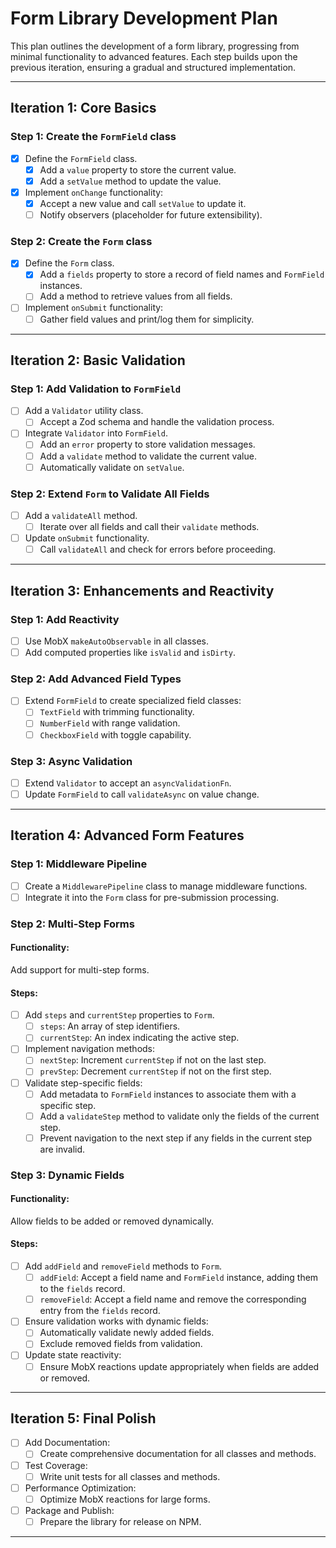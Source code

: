 # Form Library Development Plan

This plan outlines the development of a form library, progressing from minimal functionality to advanced features. Each
step builds upon the previous iteration, ensuring a gradual and structured implementation.

---

## **Iteration 1: Core Basics**

### **Step 1: Create the `FormField` class**

- [x] Define the `FormField` class.
    - [x] Add a `value` property to store the current value.
    - [x] Add a `setValue` method to update the value.
- [x] Implement `onChange` functionality:
    - [x] Accept a new value and call `setValue` to update it.
    - [ ] Notify observers (placeholder for future extensibility).

### **Step 2: Create the `Form` class**

- [x] Define the `Form` class.
    - [x] Add a `fields` property to store a record of field names and `FormField` instances.
    - [ ] Add a method to retrieve values from all fields.
- [ ] Implement `onSubmit` functionality:
    - [ ] Gather field values and print/log them for simplicity.

---

## **Iteration 2: Basic Validation**

### **Step 1: Add Validation to `FormField`**

- [ ] Add a `Validator` utility class.
    - [ ] Accept a Zod schema and handle the validation process.
- [ ] Integrate `Validator` into `FormField`.
    - [ ] Add an `error` property to store validation messages.
    - [ ] Add a `validate` method to validate the current value.
    - [ ] Automatically validate on `setValue`.

### **Step 2: Extend `Form` to Validate All Fields**

- [ ] Add a `validateAll` method.
    - [ ] Iterate over all fields and call their `validate` methods.
- [ ] Update `onSubmit` functionality.
    - [ ] Call `validateAll` and check for errors before proceeding.

---

## **Iteration 3: Enhancements and Reactivity**

### **Step 1: Add Reactivity**

- [ ] Use MobX `makeAutoObservable` in all classes.
- [ ] Add computed properties like `isValid` and `isDirty`.

### **Step 2: Add Advanced Field Types**

- [ ] Extend `FormField` to create specialized field classes:
    - [ ] `TextField` with trimming functionality.
    - [ ] `NumberField` with range validation.
    - [ ] `CheckboxField` with toggle capability.

### **Step 3: Async Validation**

- [ ] Extend `Validator` to accept an `asyncValidationFn`.
- [ ] Update `FormField` to call `validateAsync` on value change.

---

## **Iteration 4: Advanced Form Features**

### **Step 1: Middleware Pipeline**

- [ ] Create a `MiddlewarePipeline` class to manage middleware functions.
- [ ] Integrate it into the `Form` class for pre-submission processing.

### **Step 2: Multi-Step Forms**

#### **Functionality**:

Add support for multi-step forms.

#### **Steps**:

- [ ] Add `steps` and `currentStep` properties to `Form`.
    - [ ] `steps`: An array of step identifiers.
    - [ ] `currentStep`: An index indicating the active step.
- [ ] Implement navigation methods:
    - [ ] `nextStep`: Increment `currentStep` if not on the last step.
    - [ ] `prevStep`: Decrement `currentStep` if not on the first step.
- [ ] Validate step-specific fields:
    - [ ] Add metadata to `FormField` instances to associate them with a specific step.
    - [ ] Add a `validateStep` method to validate only the fields of the current step.
    - [ ] Prevent navigation to the next step if any fields in the current step are invalid.

### **Step 3: Dynamic Fields**

#### **Functionality**:

Allow fields to be added or removed dynamically.

#### **Steps**:

- [ ] Add `addField` and `removeField` methods to `Form`.
    - [ ] `addField`: Accept a field name and `FormField` instance, adding them to the `fields` record.
    - [ ] `removeField`: Accept a field name and remove the corresponding entry from the `fields` record.
- [ ] Ensure validation works with dynamic fields:
    - [ ] Automatically validate newly added fields.
    - [ ] Exclude removed fields from validation.
- [ ] Update state reactivity:
    - [ ] Ensure MobX reactions update appropriately when fields are added or removed.

---

## **Iteration 5: Final Polish**

- [ ] Add Documentation:
    - [ ] Create comprehensive documentation for all classes and methods.
- [ ] Test Coverage:
    - [ ] Write unit tests for all classes and methods.
- [ ] Performance Optimization:
    - [ ] Optimize MobX reactions for large forms.
- [ ] Package and Publish:
    - [ ] Prepare the library for release on NPM.

---
